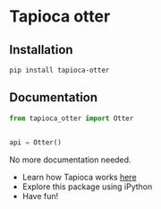 # Tapioca otter

## Installation
```
pip install tapioca-otter
```

## Documentation
``` python
from tapioca_otter import Otter


api = Otter()

```

No more documentation needed.

- Learn how Tapioca works [here](http://tapioca-wrapper.readthedocs.org/en/latest/quickstart/)
- Explore this package using iPython
- Have fun!
